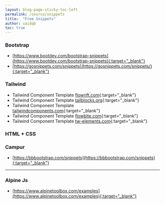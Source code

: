 ```yaml
---
layout: blog-page-sticky-toc-left
permalink: /source/snippets
title:  "Free Snippets"
author: saidqb
toc: true
---
```



### Bootstrap

+ [https://www.bootdey.com/bootstrap-snippets](https://www.bootdey.com/bootstrap-snippets){:target="_blank"}
+ [https://gosnippets.com/snippets](https://gosnippets.com/snippets/){:target="_blank"}


### Tailwind 

- Tailwind Component Template [flowrift.com](https://flowrift.com/c/newsletter){:target="_blank"}
- Tailwind Component Template [tailblocks.org](https://tailblocks.org){:target="_blank"}
- Tailwind Component Template [tailwindcomponents.com](https://tailwindcomponents.com){:target="_blank"}
- Tailwind Component Template [flowbite.com](https://flowbite.com){:target="_blank"}
- Tailwind Component Template [tw-elements.com](https://tw-elements.com/docs/standard/components/modal/){:target="_blank"}


### HTML + CSS



### Campur

+ [https://bbbootstrap.com/snippets](https://bbbootstrap.com/snippets){:target="_blank"}

--- 

### Alpine Js
- [https://www.alpinetoolbox.com/examples](https://www.alpinetoolbox.com/examples){:target="_blank"}